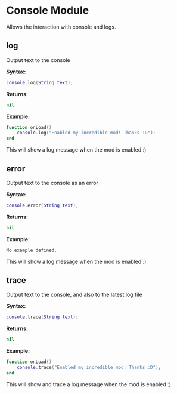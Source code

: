# Console Module
Allows the interaction with console and logs.

## log
Output text to the console

**Syntax:**
```lua
console.log(String text);
```

**Returns:**
```lua
nil
```

**Example:**
```lua
function onLoad()
	console.log("Enabled my incredible mod! Thanks :D");
end
```
This will show a log message when the mod is enabled :)

## error
Output text to the console as an error

**Syntax:**
```lua
console.error(String text);
```

**Returns:**
```lua
nil
```

**Example:**
```txt
No example defined.
```
This will show a log message when the mod is enabled :)

## trace
Output text to the console, and also to the latest.log file

**Syntax:**
```lua
console.trace(String text);
```

**Returns:**
```lua
nil
```

**Example:**
```lua
function onLoad()
	console.trace("Enabled my incredible mod! Thanks :D");
end
```
This will show and trace a log message when the mod is enabled :)
